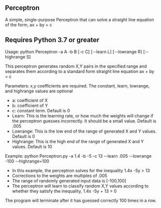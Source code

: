 ## Perceptron ##
A simple, single-purpose Perceptron that can solve a straight line equation of the form, ax + by = c

## Requires Python 3.7 or greater ##

Usage: python Perceptron -a A -b B [-c C] [--learn L] [--lowrange R] [--highrange S]

This perceptron generates random X,Y pairs in the specified range and separates them according to a standard form straight line equation ax + by = c

Parameters: x,y coefficients are required. The constant, learn, lowrange, and highrange values are optional
* a: coefficient of X
* b: coefficient of Y
* c: constant term. Default is 0
* Learn: This is the learning rate, or how much the weights will change if the perceptron guesses incorrectly. It should be a small value. Default is .005
* Lowrange: This is the low end of the range of generated X and Y values. Default is 0
* Highrange: This is the high end of the range of generated X and Y values. Default is 10

Example: python Perceptron.py -a 1.4 -b -5 -c 13 --learn .005 --lowrange -100 --highrange=100
* In this example, the perceptron solves for the inequality 1.4x -5y > 13
* Corrections to the weights are multiples of .005
* The range of randomly generated input data is [-100,100]
* The perceptron will learn to classify random X,Y values according to whether they satisfy the inequality, 1.4x -5y + 13 > 0

The program will terminate after it has guessed correctly 100 times in a row.
